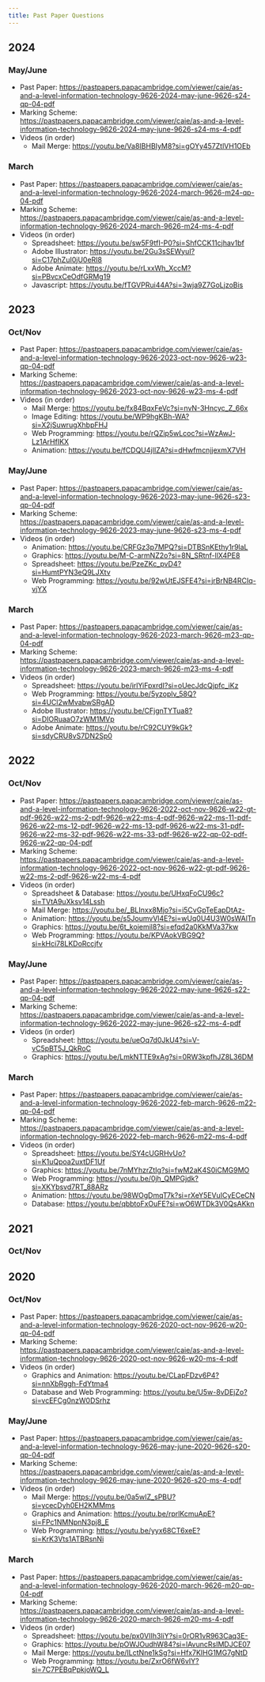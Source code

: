 ```yaml
---
title: Past Paper Questions
---
```


## 2024

### May/June

- Past Paper: https://pastpapers.papacambridge.com/viewer/caie/as-and-a-level-information-technology-9626-2024-may-june-9626-s24-qp-04-pdf
- Marking Scheme: https://pastpapers.papacambridge.com/viewer/caie/as-and-a-level-information-technology-9626-2024-may-june-9626-s24-ms-4-pdf
- Videos (in order)
    - Mail Merge: https://youtu.be/Va8IBHBIyM8?si=gOYy457ZtlVH1OEb

### March

- Past Paper: https://pastpapers.papacambridge.com/viewer/caie/as-and-a-level-information-technology-9626-2024-march-9626-m24-qp-04-pdf
- Marking Scheme: https://pastpapers.papacambridge.com/viewer/caie/as-and-a-level-information-technology-9626-2024-march-9626-m24-ms-4-pdf
- Videos (in order)
    - Spreadsheet: https://youtu.be/sw5F9tfI-P0?si=ShfCCK11cjhav1bf
    - Adobe Illustrator: https://youtu.be/2Gu3sSEWyuI?si=C17phZuI0jU0eRI8
    - Adobe Animate: https://youtu.be/rLxxWh_XccM?si=PBvcxCeOdfGRMg19
    - Javascript: https://youtu.be/fTGVPRui44A?si=3wja9Z7GoLjzoBis

## 2023

### Oct/Nov

- Past Paper: https://pastpapers.papacambridge.com/viewer/caie/as-and-a-level-information-technology-9626-2023-oct-nov-9626-w23-qp-04-pdf
- Marking Scheme: https://pastpapers.papacambridge.com/viewer/caie/as-and-a-level-information-technology-9626-2023-oct-nov-9626-w23-ms-4-pdf
- Videos (in order)
    - Mail Merge: https://youtu.be/fx84BqxFeVc?si=nvN-3Hncyc_Z_66x
    - Image Editing: https://youtu.be/WP9hgKBh-WA?si=X2jSuwrugXhbpFHJ
    - Web Programming: https://youtu.be/rQZip5wLcoc?si=WzAwJ-Lz1ArHfIKX
    - Animation: https://youtu.be/fCDQU4jIIZA?si=dHwfmcnjjexmX7VH

### May/June

- Past Paper: https://pastpapers.papacambridge.com/viewer/caie/as-and-a-level-information-technology-9626-2023-may-june-9626-s23-qp-04-pdf
- Marking Scheme: https://pastpapers.papacambridge.com/viewer/caie/as-and-a-level-information-technology-9626-2023-may-june-9626-s23-ms-4-pdf
- Videos (in order)
    - Animation: https://youtu.be/CRFGz3p7MPQ?si=DTBSnKEthy1r9laL
    - Graphics: https://youtu.be/M-C-armNZ2o?si=8N_SRtnf-llX4PE8
    - Spreadsheet: https://youtu.be/PzeZKc_pvD4?si=HumtPYN3eQ9LJXtv
    - Web Programming: https://youtu.be/92wUtEJSFE4?si=jrBrNB4RCIq-vjYX

### March

- Past Paper: https://pastpapers.papacambridge.com/viewer/caie/as-and-a-level-information-technology-9626-2023-march-9626-m23-qp-04-pdf
- Marking Scheme: https://pastpapers.papacambridge.com/viewer/caie/as-and-a-level-information-technology-9626-2023-march-9626-m23-ms-4-pdf
- Videos (in order)
    - Spreadsheet: https://youtu.be/irlYiFpxrdI?si=oUecJdcQjpfc_iKz
    - Web Programming: https://youtu.be/5yzoplv_58Q?si=4UCl2wMvabwSRgAD
    - Adobe Illustrator: https://youtu.be/CFjgnTYTua8?si=DIORuaaO7zWM1MVp
    - Adobe Animate: https://youtu.be/rC92CUY9kGk?si=sdyCRU8vS7DN2Sp0


## 2022

### Oct/Nov

- Past Paper: https://pastpapers.papacambridge.com/viewer/caie/as-and-a-level-information-technology-9626-2022-oct-nov-9626-w22-gt-pdf-9626-w22-ms-2-pdf-9626-w22-ms-4-pdf-9626-w22-ms-11-pdf-9626-w22-ms-12-pdf-9626-w22-ms-13-pdf-9626-w22-ms-31-pdf-9626-w22-ms-32-pdf-9626-w22-ms-33-pdf-9626-w22-qp-02-pdf-9626-w22-qp-04-pdf
- Marking Scheme: https://pastpapers.papacambridge.com/viewer/caie/as-and-a-level-information-technology-9626-2022-oct-nov-9626-w22-gt-pdf-9626-w22-ms-2-pdf-9626-w22-ms-4-pdf
- Videos (in order)
    - Spreadsheet & Database: https://youtu.be/UHxqFoCU96c?si=TVtA9uXksv14Lssh
    - Mail Merge: https://youtu.be/_BLInxx8Mjo?si=i5CvGpTeEapDtAz-
    - Animation: https://youtu.be/s5JoumvVl4E?si=wUq0U4U3W0sWAlTn
    - Graphics: https://youtu.be/6t_koiemil8?si=efqd2a0KkMVa37kw
    - Web Programming: https://youtu.be/KPVAokVBG9Q?si=kHci78LKDoRccjfv

### May/June

- Past Paper: https://pastpapers.papacambridge.com/viewer/caie/as-and-a-level-information-technology-9626-2022-may-june-9626-s22-qp-04-pdf
- Marking Scheme: https://pastpapers.papacambridge.com/viewer/caie/as-and-a-level-information-technology-9626-2022-may-june-9626-s22-ms-4-pdf
- Videos (in order)
    - Spreadsheet: https://youtu.be/ueOq7d0JkU4?si=V-vC5pBT5J_QkRoC
    - Graphics: https://youtu.be/LmkNTTE9xAg?si=0RW3kpfhJZ8L36DM

### March

- Past Paper: https://pastpapers.papacambridge.com/viewer/caie/as-and-a-level-information-technology-9626-2022-feb-march-9626-m22-qp-04-pdf
- Marking Scheme: https://pastpapers.papacambridge.com/viewer/caie/as-and-a-level-information-technology-9626-2022-feb-march-9626-m22-ms-4-pdf
- Videos (in order)
    - Spreadsheet: https://youtu.be/SY4cUGRHvUo?si=K1uQpoa2uxtDF1Uf
    - Graphics: https://youtu.be/7nMYhzrZtIg?si=fwM2aK4S0iCMG9MO
    - Web Programming: https://youtu.be/0jh_QMPGjdk?si=XKYbsvd7RT_88ARz
    - Animation: https://youtu.be/98WOgDmqT7k?si=rXeY5EVuICyECeCN
    - Database: https://youtu.be/qbbtoFxOuFE?si=wO6WTDk3V0QsAKkn


## 2021

### Oct/Nov



## 2020

### Oct/Nov

- Past Paper: https://pastpapers.papacambridge.com/viewer/caie/as-and-a-level-information-technology-9626-2020-oct-nov-9626-w20-qp-04-pdf
- Marking Scheme: https://pastpapers.papacambridge.com/viewer/caie/as-and-a-level-information-technology-9626-2020-oct-nov-9626-w20-ms-4-pdf
- Videos (in order)
    - Graphics and Animation: https://youtu.be/CLapFDzv6P4?si=nnXbRggh-FdYtma4
    - Database and Web Programming: https://youtu.be/U5w-8vDEjZo?si=vcEFCg0nzW0DSrhz
    
### May/June

- Past Paper: https://pastpapers.papacambridge.com/viewer/caie/as-and-a-level-information-technology-9626-may-june-2020-9626-s20-qp-04-pdf
- Marking Scheme: https://pastpapers.papacambridge.com/viewer/caie/as-and-a-level-information-technology-9626-may-june-2020-9626-s20-ms-4-pdf
- Videos (in order)
    - Mail Merge: https://youtu.be/0a5wIZ_sPBU?si=ycecDyh0EH2KMMms
    - Graphics and Animation: https://youtu.be/rprlKcmuApE?si=FPc1NMNpnN3pj8_E
    - Web Programming: https://youtu.be/yyx68CT6xeE?si=KrK3Vts1ATBRsnNi

### March

- Past Paper: https://pastpapers.papacambridge.com/viewer/caie/as-and-a-level-information-technology-9626-2020-march-9626-m20-qp-04-pdf
- Marking Scheme: https://pastpapers.papacambridge.com/viewer/caie/as-and-a-level-information-technology-9626-2020-march-9626-m20-ms-4-pdf
- Videos (in order)
    - Spreadsheet: https://youtu.be/px0VIIh3liY?si=0rOR1vR963Caq3E-
    - Graphics: https://youtu.be/pOWJOudhW84?si=lAvuncRsIMDJCE07
    - Mail Merge: https://youtu.be/ILctNne1kSg?si=Hfx7KIHG1MG7gNtD
    - Web Programming: https://youtu.be/ZxrO6fW6vIY?si=7C7PEBqPpkjoWQ_L
